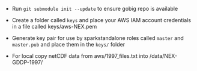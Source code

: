 - Run ```git submodule init --update``` to ensure gobig repo is available

- Create a folder called ```keys``` and place your AWS IAM account credentials in a file called keys/aws-NEX.pem

- Generate key pair for use by sparkstandalone roles called ```master``` and ```master.pub``` and place them in the ```keys/``` folder

- For local copy netCDF data from aws/1997_files.txt into /data/NEX-GDDP-1997/
